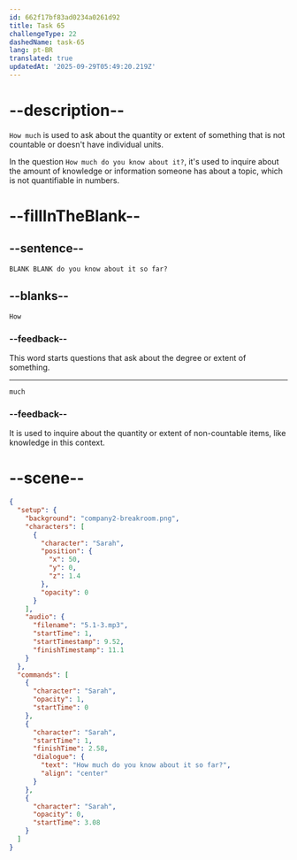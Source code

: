 ```yaml
---
id: 662f17bf83ad0234a0261d92
title: Task 65
challengeType: 22
dashedName: task-65
lang: pt-BR
translated: true
updatedAt: '2025-09-29T05:49:20.219Z'
---
```


<!-- (Audio) Sarah: How much do you know about it so far? -->

# --description--

`How much` is used to ask about the quantity or extent of something that is not countable or doesn't have individual units.

In the question `How much do you know about it?`, it's used to inquire about the amount of knowledge or information someone has about a topic, which is not quantifiable in numbers.

# --fillInTheBlank--

## --sentence--

`BLANK BLANK do you know about it so far?`

## --blanks--

`How`

### --feedback--

This word starts questions that ask about the degree or extent of something.

---

`much`

### --feedback--

It is used to inquire about the quantity or extent of non-countable items, like knowledge in this context.

# --scene--

```json
{
  "setup": {
    "background": "company2-breakroom.png",
    "characters": [
      {
        "character": "Sarah",
        "position": {
          "x": 50,
          "y": 0,
          "z": 1.4
        },
        "opacity": 0
      }
    ],
    "audio": {
      "filename": "5.1-3.mp3",
      "startTime": 1,
      "startTimestamp": 9.52,
      "finishTimestamp": 11.1
    }
  },
  "commands": [
    {
      "character": "Sarah",
      "opacity": 1,
      "startTime": 0
    },
    {
      "character": "Sarah",
      "startTime": 1,
      "finishTime": 2.58,
      "dialogue": {
        "text": "How much do you know about it so far?",
        "align": "center"
      }
    },
    {
      "character": "Sarah",
      "opacity": 0,
      "startTime": 3.08
    }
  ]
}
```
